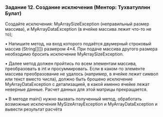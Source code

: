 ### Задание 12. Создание исключения (Ментор: Тухватуллин Булат)
Создайте исключения: MyArraySizeException (неправильный размер массива), и  MyArrayDataException (в ячейке массива лежит что-то не то); 

• Напишите метод, на вход которого подаётся двумерный строковый массив (String[][]) размером 4×4. При подаче массива другого размера необходимо бросить исключение  MyArraySizeException. 

• Далее метод должен пройтись по всем элементам массива, преобразовать в int и просуммировать. Если в каком-то элементе массива преобразование не удалось (например, в ячейке лежит символ или текст вместо числа), должно быть брошено исключение MyArrayDataException с детализацией, в какой именно ячейке лежат неверные данные. Расчет данных для этой матрицы прекращается. 

• В методе main() нужно вызвать полученный метод, обработать возможные исключения MySizeArrayException и MyArrayDataException и вывести результат расчёта
